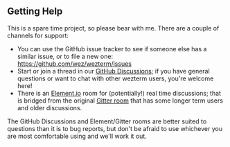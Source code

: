 ## Getting Help

This is a spare time project, so please bear with me.  There are a couple of channels for support:

* You can use the GitHub issue tracker to see if someone else has a similar issue, or to file a new one: <https://github.com/wez/wezterm/issues>
* Start or join a thread in our [GitHub Discussions](https://github.com/wez/wezterm/discussions); if you have general
  questions or want to chat with other wezterm users, you're welcome here!
* There is an [Element.io](https://app.element.io/#/room/#gitter_wezterm=2Flobby:matrix.org)
  room for (potentially!) real time discussions; that is bridged from the
  original [Gitter room](https://gitter.im/wezterm/Lobby) that has some longer
  term users and older discussions.

The GitHub Discussions and Element/Gitter rooms are better suited to questions
than it is to bug reports, but don't be afraid to use whichever you are most
comfortable using and we'll work it out.
